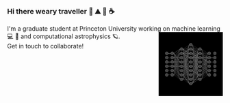 ### Hi there weary traveller 🌲 ⛰️ 🌙 ☕

I'm a graduate student at Princeton University working on machine learning 💻 🤖 <img align="right" width=150 src="nn.gif" /> 
and computational astrophysics 🪐.     
Get in touch to collaborate!



<!--
**SampsonML/SampsonML** is a ✨ _special_ ✨ repository because its `README.md` (this file) appears on your GitHub profile.

Here are some ideas to get you started:

- 🔭 I’m currently working on ...
- 🌱 I’m currently learning ...
- 👯 I’m looking to collaborate on ...
- 🤔 I’m looking for help with ...
- 💬 Ask me about ...
- 📫 How to reach me: ...
- 😄 Pronouns: ...
- ⚡ Fun fact: ...
-->
